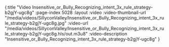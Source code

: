 {:title "Video Insensitive_or_Bully_Recognizing_intent_3x_rule_strategy-b2gjY-ugc8g" :page-index 5028 :layout :video :video-thumbnail-url "/media/videos/SillyconValley/Insensitive_or_Bully_Recognizing_intent_3x_rule_strategy-b2gjY-ugc8g.jpg" :video-url "/media/videos/SillyconValley/Insensitive_or_Bully_Recognizing_intent_3x_rule_strategy-b2gjY-ugc8g.hls/out.m3u8" :video-description "Insensitive_or_Bully_Recognizing_intent_3x_rule_strategy-b2gjY-ugc8g" }

